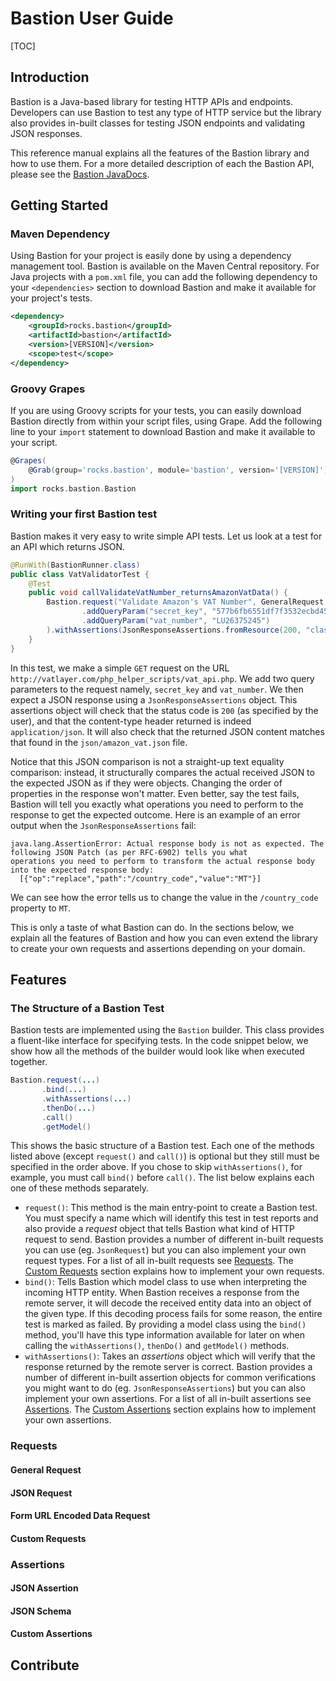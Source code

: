 # Bastion User Guide

[TOC]

## Introduction

Bastion is a Java-based library for testing HTTP APIs and endpoints. Developers can use Bastion to test any type of HTTP service
but the library also provides in-built classes for testing JSON endpoints and validating JSON responses.

This reference manual explains all the features of the Bastion library and how to use them. For a more detailed description of each
the Bastion API, please see the [Bastion JavaDocs](http://bastion.rocks/javadocs/index.html).

## Getting Started

### Maven Dependency

Using Bastion for your project is easily done by using a dependency management tool. Bastion is available on the Maven Central repository.
For Java projects with a `pom.xml` file, you can add the following dependency to your `<dependencies>` section to download Bastion and make
it available for your project's tests.

```xml
<dependency>
    <groupId>rocks.bastion</groupId>
    <artifactId>bastion</artifactId>
    <version>[VERSION]</version>
    <scope>test</scope>
</dependency>
```

### Groovy Grapes

If you are using Groovy scripts for your tests, you can easily download Bastion directly from within your script files, using Grape. Add
the following line to your `import` statement to download Bastion and make it available to your script.

```groovy
@Grapes(
    @Grab(group='rocks.bastion', module='bastion', version='[VERSION]')
)
import rocks.bastion.Bastion
```

### Writing your first Bastion test

Bastion makes it very easy to write simple API tests. Let us look at a test for an API which returns JSON.
  
```java
@RunWith(BastionRunner.class)
public class VatValidatorTest {
    @Test
    public void callValidateVatNumber_returnsAmazonVatData() {
        Bastion.request("Validate Amazon's VAT Number", GeneralRequest.get("http://vatlayer.com/php_helper_scripts/vat_api.php")
                .addQueryParam("secret_key", "577b6fb6551df7f3532ecbd45ea07ddd")
                .addQueryParam("vat_number", "LU26375245")
        ).withAssertions(JsonResponseAssertions.fromResource(200, "classpath:/json/amazon_vat.json")).call();
    }
}
```

In this test, we make a simple `GET` request on the URL `http://vatlayer.com/php_helper_scripts/vat_api.php`. We add two query parameters
to the request namely, `secret_key` and `vat_number`. We then expect a JSON response using a `JsonResponseAssertions` object. This assertions
object will check that the status code is `200` (as specified by the user), and that the content-type header returned is indeed `application/json`.
It will also check that the returned JSON content matches that found in the `json/amazon_vat.json` file.

Notice that this JSON comparison is not a straight-up text equality comparison: instead, it structurally compares the actual received JSON to
the expected JSON as if they were objects. Changing the order of properties in the response won't matter. Even better, say the test fails, Bastion
will tell you exactly what operations you need to perform to the response to get the expected outcome. Here is an example of an error output when
the `JsonResponseAssertions` fail:

```
java.lang.AssertionError: Actual response body is not as expected. The following JSON Patch (as per RFC-6902) tells you what 
operations you need to perform to transform the actual response body into the expected response body:
  [{"op":"replace","path":"/country_code","value":"MT"}]
```

We can see how the error tells us to change the value in the `/country_code` property to `MT`.

This is only a taste of what Bastion can do. In the sections below, we explain all the features of Bastion and how you can even extend the library
to create your own requests and assertions depending on your domain.

## Features

### The Structure of a Bastion Test

Bastion tests are implemented using the `Bastion` builder. This class provides a fluent-like interface for specifying tests. In the code snippet
below, we show how all the methods of the builder would look like when executed together.

```java
Bastion.request(...)
       .bind(...)
       .withAssertions(...)
       .thenDo(...)
       .call()
       .getModel()
```

This shows the basic structure of a Bastion test. Each one of the methods listed above (except `request()` and `call()`) is optional but they still
must be specified in the order above. If you chose to skip `withAssertions()`, for example, you must call `bind()` before `call()`. The list below
explains each one of these methods separately.

* `request()`: This method is the main entry-point to create a Bastion test. You must specify a name which will identify this test in test reports
and also provide a _request_ object that tells Bastion what kind of HTTP request to send. Bastion provides a number of different
in-built requests you can use (eg. `JsonRequest`) but you can also implement your own request types. For a list of all in-built requests see 
[Requests](#requests). The [Custom Requests](#custom-requests) section explains how to implement your own requests.
* `bind()`: Tells Bastion which model class to use when interpreting the incoming HTTP entity. When Bastion receives a response from the remote
server, it will decode the received entity data into an object of the given type. If this decoding process fails for some reason,
the entire test is marked as failed. By providing a model class using the `bind()` method, you'll have this type information available
for later on when calling the `withAssertions()`, `thenDo()` and `getModel()` methods.
* `withAssertions()`: Takes an _assertions_ object which will verify that the response returned by the remote server is correct. Bastion provides a number of different 
in-built assertion objects for common verifications you might want to do (eg. `JsonResponseAssertions`) but you can also
implement your own assertions. For a list of all in-built assertions see [Assertions](#assertions). The 
[Custom Assertions](#custom-assertions) section explains how to implement your own assertions.

### Requests

#### General Request

#### JSON Request

#### Form URL Encoded Data Request

#### Custom Requests

### Assertions

#### JSON Assertion

#### JSON Schema

#### Custom Assertions

## Contribute